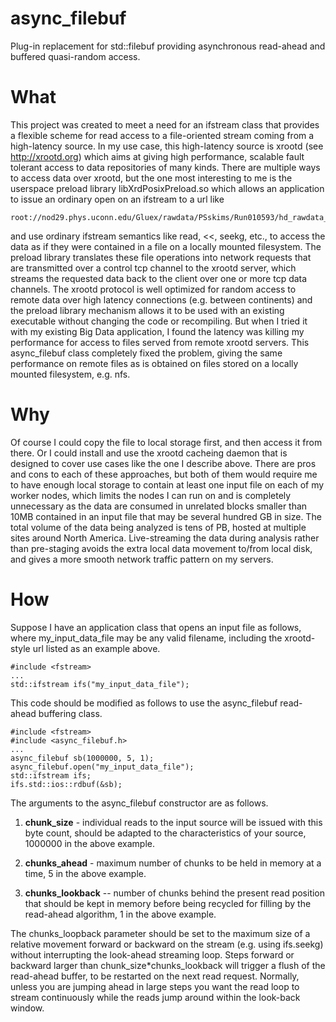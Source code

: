 # async_filebuf
Plug-in replacement for std::filebuf providing asynchronous read-ahead and buffered quasi-random access.

# What
This project was created to meet a need for an ifstream class that provides a flexible scheme for read access to a file-oriented stream coming from a high-latency source. In my use case, this high-latency source is xrootd (see http://xrootd.org) which aims at giving high performance, scalable fault tolerant access to data repositories of many kinds. There are multiple ways to access data over xrootd, but the one most interesting to me is the userspace preload library libXrdPosixPreload.so which allows an application to issue an ordinary open on an ifstream to a url like

```
root://nod29.phys.uconn.edu/Gluex/rawdata/PSskims/Run010593/hd_rawdata_010593_000.ps.evio
```

and use ordinary ifstream semantics like read, <<, seekg, etc., to access the data as if they were contained in a file on a locally mounted filesystem. The preload library translates these file operations into network requests that are transmitted over a control tcp channel to the xrootd server, which streams the requested data back to the client over one or more tcp data channels. The xrootd protocol is well optimized for random access to remote data over high latency connections (e.g. between continents) and the preload library mechanism allows it to be used with an existing executable without changing the code or recompiling. But when I tried it with my existing Big Data application, I found the latency was killing my performance for access to files served from remote xrootd servers. This async_filebuf class completely fixed the problem, giving the same performance on remote files as is obtained on files stored on a locally mounted filesystem, e.g. nfs.

# Why
Of course I could copy the file to local storage first, and then access it from there. Or I could install and use the xrootd cacheing daemon that is designed to cover use cases like the one I describe above. There are pros and cons to each of these approaches, but both of them would require me to have enough local storage to contain at least one input file on each of my worker nodes, which limits the nodes I can run on and is completely unnecessary as the data are consumed in unrelated blocks smaller than 10MB contained in an input file that may be several hundred GB in size. The total volume of the data being analyzed is tens of PB, hosted at multiple sites around North America. Live-streaming the data during analysis rather than pre-staging avoids the extra local data movement to/from local disk, and gives a more smooth network traffic pattern on my servers.

# How

Suppose I have an application class that opens an input file as follows, where my_input_data_file may be any valid filename, including the xrootd-style url listed as an example above.

```
#include <fstream>
...
std::ifstream ifs("my_input_data_file");
```

This code should be modified as follows to use the async_filebuf read-ahead buffering class.

```
#include <fstream>
#include <async_filebuf.h>
...
async_filebuf sb(1000000, 5, 1);
async_filebuf.open("my_input_data_file");
std::ifstream ifs;
ifs.std::ios::rdbuf(&sb);
```

The arguments to the async_filebuf constructor are as follows.

1. **chunk_size** - individual reads to the input source will be issued with this byte count, should be adapted to the characteristics of your source, 1000000 in the above example.

2. **chunks_ahead** - maximum number of chunks to be held in memory at a time, 5 in the above example.

3. **chunks_lookback** -- number of chunks behind the present read position that should be kept in memory before being recycled for filling by the read-ahead algorithm, 1 in the above example.

The chunks_loopback parameter should be set to the maximum size of a relative movement forward or backward on the stream (e.g. using ifs.seekg) without interrupting the look-ahead streaming loop. Steps forward or backward larger than chunk_size\*chunks_lookback will trigger a flush of the read-ahead buffer, to be restarted on the next read request. Normally, unless you are jumping ahead in large steps you want the read loop to stream continuously while the reads jump around within the look-back window.

